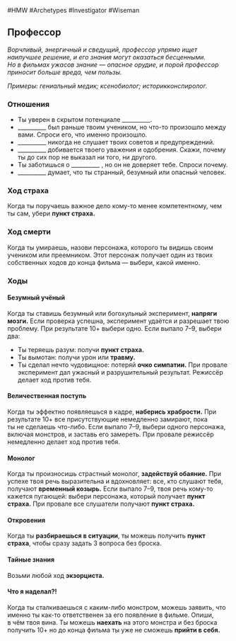 #HMW #Archetypes #Investigator #Wiseman 

## Профессор
*Ворчливый, энергичный и сведущий, профессор упрямо ищет наилучшее решение, и его знания могут оказаться бесценными. Но в фильмах ужасов знание — опасное орудие, и порой профессор приносит больше вреда, чем пользы.* 

*Примеры: гениальный медик; ксенобиолог; историкконспиролог.*

### Отношения
- Ты уверен в скрытом потенциале \_\_\_\_\_\_\_\_\_\_.
- \_\_\_\_\_\_\_\_\_\_ был раньше твоим учеником, но что-то произошло между вами. Спроси его, что именно произошло.
- \_\_\_\_\_\_\_\_\_\_ никогда не слушает твоих советов и предупреждений.
- \_\_\_\_\_\_\_\_\_\_ добивается твоего уважения и одобрения. Скажи, почему ты до сих пор не выказал ни того, ни другого. 
- Ты заботишься о \_\_\_\_\_\_\_\_\_\_ , но он не доверяет тебе. Спроси почему.
- \_\_\_\_\_\_\_\_\_\_ думает, что ты странный, безумный или опасный человек.

### Ход страха 
Когда ты поручаешь важное дело кому-то менее компетентному, чем ты сам, убери **пункт страха.**

### Ход смерти 
Когда ты умираешь, назови персонажа, которого ты видишь своим учеником или преемником. Этот персонаж получает один из твоих собственных ходов до конца фильма — выбери, какой именно.

### Ходы
#### Безумный учёный 
Когда ты ставишь безумный или богохульный эксперимент, **напряги мозги.** Если проверка успешна, эксперимент удаётся и разрешает твою проблему. При результате 10+ выбери одно. Если выпало 7–9, выбери два: 
- Ты теряешь разум: получи **пункт страха.** 
- Ты вымотан: получи урон или **травму.** 
- Ты сделал нечто чудовищное: потеряй **очко симпатии.** 
При провале эксперимент дал ужасный и разрушительный результат. Режиссёр делает ход против тебя. 

#### Величественная поступь
Когда ты эффектно появляешься в кадре, **наберись храбрости.** При результате 10+ все присутствующие немедленно замирают, пока ты не сделаешь что-либо. Если выпало 7–9, выбери одного персонажа, включая монстров, и заставь его замереть. При провале режиссёр немедленно делает ход против тебя. 

#### Монолог 
Когда ты произносишь страстный монолог, **задействуй обаяние.** При успехе твоя речь выразительна и вдохновляет: все, кто слушают тебя, получают **временный козырь.** Если выпало 7–9, твоя речь кому-то кажется пугающей: выбери персонажа, который получает **пункт страха.** При провале все слушатели получают **пункт страха.** 

#### Откровения
Когда ты **разбираешься в ситуации**, ты можешь получить **пункт страха**, чтобы сразу задать 3 вопроса без броска. 

#### Тайные знания
Возьми любой ход **экзорциста.** 

#### Что я наделал?!
Когда ты сталкиваешься с каким-либо монстром, можешь заявить, что именно ты как-то ответственен за его появление в фильме. Опиши, в чём твоя вина. Ты можешь **наехать** на этого монстра и без броска получить 10+ но до конца фильма ты уже не сможешь **прийти в себя.**